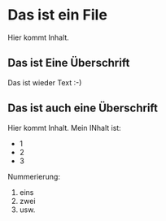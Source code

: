 
<h1>Das ist ein File</h1>
Hier kommt Inhalt.

<h2>Das ist Eine Überschrift</h2>
Das ist wieder Text :-)

<h2>Das ist auch eine Überschrift</h2>


Hier kommt Inhalt.
Mein INhalt ist:
* 1
* 2
* 3

Nummerierung:
1. eins
2. zwei
3. usw.
